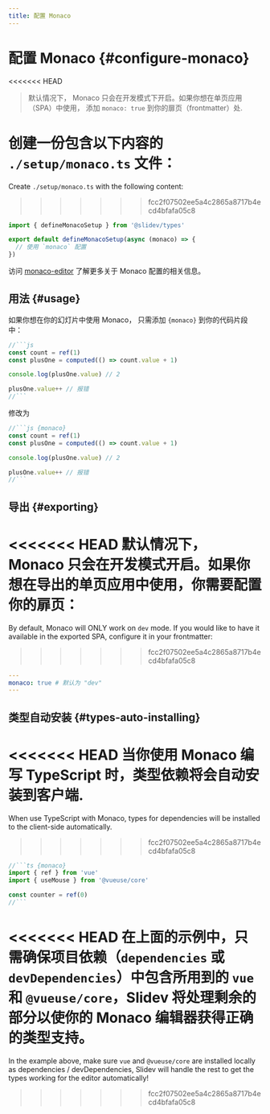 ```yaml
---
title: 配置 Monaco
---
```


# 配置 Monaco {#configure-monaco}

<Environment type="client" />

<<<<<<< HEAD
> 默认情况下， Monaco 只会在开发模式下开启。如果你想在单页应用（SPA）中使用， 添加 `monaco: true` 到你的扉页（frontmatter）处.

创建一份包含以下内容的 `./setup/monaco.ts` 文件：
=======
Create `./setup/monaco.ts` with the following content:
>>>>>>> fcc2f07502ee5a4c2865a8717b4ecd4bfafa05c8

```ts
import { defineMonacoSetup } from '@slidev/types'

export default defineMonacoSetup(async (monaco) => {
  // 使用 `monaco` 配置
})
```

访问 [monaco-editor](https://github.com/Microsoft/monaco-editor) 了解更多关于 Monaco 配置的相关信息。

## 用法 {#usage}

如果你想在你的幻灯片中使用 Monaco， 只需添加 `{monaco}` 到你的代码片段中：

~~~js
//```js
const count = ref(1)
const plusOne = computed(() => count.value + 1)

console.log(plusOne.value) // 2

plusOne.value++ // 报错
//```
~~~

修改为

~~~js
//```js {monaco}
const count = ref(1)
const plusOne = computed(() => count.value + 1)

console.log(plusOne.value) // 2

plusOne.value++ // 报错
//```
~~~

## 导出 {#exporting}

<<<<<<< HEAD
默认情况下， Monaco 只会在开发模式开启。如果你想在导出的单页应用中使用，你需要配置你的扉页：
=======
By default, Monaco will ONLY work on `dev` mode. If you would like to have it available in the exported SPA, configure it in your frontmatter:
>>>>>>> fcc2f07502ee5a4c2865a8717b4ecd4bfafa05c8

```yaml
---
monaco: true # 默认为 "dev"
---
```

## 类型自动安装 {#types-auto-installing}

<<<<<<< HEAD
当你使用 Monaco 编写 TypeScript 时，类型依赖将会自动安装到客户端.
=======
When use TypeScript with Monaco, types for dependencies will be installed to the client-side automatically.
>>>>>>> fcc2f07502ee5a4c2865a8717b4ecd4bfafa05c8

~~~ts
//```ts {monaco}
import { ref } from 'vue'
import { useMouse } from '@vueuse/core'

const counter = ref(0)
//```
~~~

<<<<<<< HEAD
在上面的示例中，只需确保项目依赖（`dependencies` 或 `devDependencies`）中包含所用到的 `vue` 和 `@vueuse/core`，Slidev 将处理剩余的部分以使你的 Monaco 编辑器获得正确的类型支持。
=======
In the example above, make sure `vue` and `@vueuse/core` are installed locally as dependencies / devDependencies, Slidev will handle the rest to get the types working for the editor automatically!
>>>>>>> fcc2f07502ee5a4c2865a8717b4ecd4bfafa05c8
